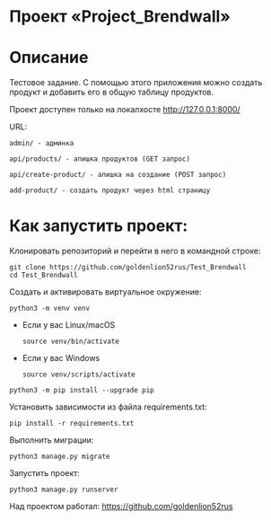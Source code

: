 # Проект «Project_Brendwall»
# Описание
Тестовое задание.
С помощью этого приложения можно создать продукт и добавить его в общую таблицу продуктов.

Проект доступен только на локалхосте http://127.0.0.1:8000/

URL:
```
admin/ - админка
```
```
api/products/ - апишка продуктов (GET запрос)
```
```
api/create-product/ - апишка на создание (POST запрос)
```
```
add-product/ - создать продукт через html страницу
```

# Как запустить проект:

Клонировать репозиторий и перейти в него в командной строке:

```
git clone https://github.com/goldenlion52rus/Test_Brendwall
cd Test_Brendwall
```

Cоздать и активировать виртуальное окружение:

```
python3 -m venv venv
```

* Если у вас Linux/macOS

    ```
    source venv/bin/activate
    ```

* Если у вас Windows

    ```
    source venv/scripts/activate
    ```

```
python3 -m pip install --upgrade pip
```

Установить зависимости из файла requirements.txt:

```
pip install -r requirements.txt
```

Выполнить миграции:

```
python3 manage.py migrate
```

Запустить проект:

```
python3 manage.py runserver
```

Над проектом работал: 
https://github.com/goldenlion52rus
